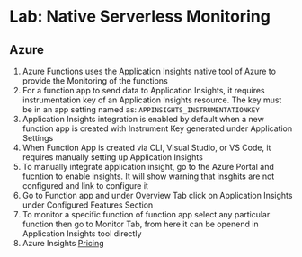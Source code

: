 # Lab: Native Serverless Monitoring

## Azure

1. Azure Functions uses the Application Insights native tool of Azure to provide the Monitoring of the functions
2. For a function app to send data to Application Insights, it requires instrumentation key of an Application Insights resource. The key must be in an app setting named as: `APPINSIGHTS_INSTRUMENTATIONKEY`
3. Application Insights integration is enabled by default when a new function app is created with Instrument Key generated under Application Settings
4. When Function App is created via CLI, Visual Studio, or VS Code, it requires manually setting up Application Insights
5. To manually integrate application insight, go to the Azure Portal and fucntion to enable insights. It will show warning that insghits are not configured and link to configure it
6. Go to Function app and under Overview Tab click on Application Insights under Configured Features Section 
7. To monitor a specific function of function app select any particular function then go to Monitor Tab, from here it can be openend in Application Insights tool directly
8. Azure Insights [Pricing](https://docs.microsoft.com/en-us/azure/azure-monitor/app/pricing)
